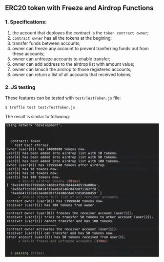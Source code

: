 ## ERC20 token with Freeze and Airdrop Functions

### 1. Specifications:

1. the account that deployes the contract is the `token contract owner`;
2. `contract owner` has all the tokens at the begining;
3. transfer funds between accounts;
4. owner can freeze any account to prevent tranferring funds out from these accounts;
5. owner can unfreeze accounts to enable transfer;
6. owner can add address to the airdrop list with amount value;
7. owner can lanuch the airdrop to those registered accounts;
8. owner can return a list of all accounts that received tokens;


### 2. JS testing

These features can be tested with `test/TestToken.js` file:

```
$ truffle test test/TestToken.js 
```

The result is similar to following:

<img src='img/test.jpg' />
